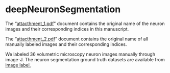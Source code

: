 # deepNeuronSegmentation
The “[attacthment_1.pdf](https://github.com/bbyhnu/supporting-files/blob/master/attacthment_1.pdf)” document contains the original name of the neuron images and their corresponding indices in this manuscript.  

The “[attacthment_2.pdf](https://github.com/bbyhnu/supporting-files/blob/master/attacthment_2.pdf)” document contains the original name of all manually labeled images and their corresponding indices.

We labeled 36 volumetric microscopy neuron images manually through image-J. The neuron segmentation ground truth datasets are available from [image label.](https://drive.google.com/drive/folders/16YAaWTjSSBBPTHcQUVFnv1N8bXWTmSPy)
